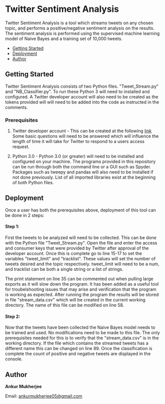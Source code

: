 # Twitter Sentiment Analysis

Twitter Sentiment Analysis is a tool which streams tweets on any chosen topic, and performs a positive/negative sentiment analysis on the results. The sentiment analysis is performed using the supervised machine learning model of Naive Bayes and a training set of 10,000 tweets. 

- [Getting Started](#getting-started)
- [Deployment](#deployment)
- [Author](#author)

## Getting Started
Twitter Sentiment Analysis consists of two Python files. "Tweet_Stream.py" and "NB_Classifier.py". To run these Python 3 will need to installed and configured. A Twitter developer account will also need to be created as the tokens provided will will need to be added into the code as instructed in the comments. 

### Prerequisites
1. Twitter developer account - This can be created at the following [link](https://developer.twitter.com/en/apply-for-access)
Some basic questions will need to be answered which will influence the length of time it will take for Twitter to respond to a users access request.

2. Python 3.0 - Python 3.0 (or greater) will need to be installed and configured on your machine. The programs provided in this repository can be run through both the command line or a GUI such as Spyder. Packages such as tweepy and pandas will also need to be installed if not done previously. List of all imported libraries exist at the beginning of both Python files.

## Deployment
Once a user has both the prerequisites above, deployment of this tool can be done in 2 steps:

#### Step 1:
First the tweets to be analyzed will need to be collected. This can be done with the Python file "Tweet_Stream.py". Open the file and enter the access and consumer keys that were provided by Twitter after approval of the developer account. Once this is complete go to line 15-17 to set the variables "tweet_limit" and "tracklist". These values will set the number of tweets desired and the topic respectively. tweet_limit will need to be a num, and tracklist can be both a single string or a list of strings.

The print statement on line 35 can be commented out when pulling large exports as it will slow down the program. It has been added as a useful tool for troubelshooting issues that may arise and verification that the program is working as expected. After running the program the results will be stored in file "stream_data.csv" which will be created in the current working directory. The name of this file can be modified on line 58.

#### Step 2:
Now that the tweets have been collected the Naive Bayes model needs to be trained and used. No modifications need to be made to this file. The only prerequisites needed for this is to verify that the "stream_data.csv" is in the working directory. If the file which contains the streamed tweets has a different name this can be changed on line 89. Once the classification is complete the count of positive and negative tweets are displayed in the console.

## Author
**Ankur Mukherjee**

Email: ankurmukherjee05@gmail.com
